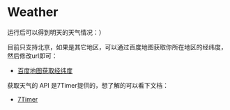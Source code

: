 Weather
=======

运行后可以得到明天的天气情况：）

目前只支持北京，如果是其它地区，可以通过百度地图获取你所在地区的经纬度，然后修改url即可：

* [百度地图获取经纬度](http://api.map.baidu.com/lbsapi/getpoint/index.html)

获取天气的 API 是7Timer提供的，想了解的可以看下文档：

* [7Timer](http://202.127.24.18/doc.php)
